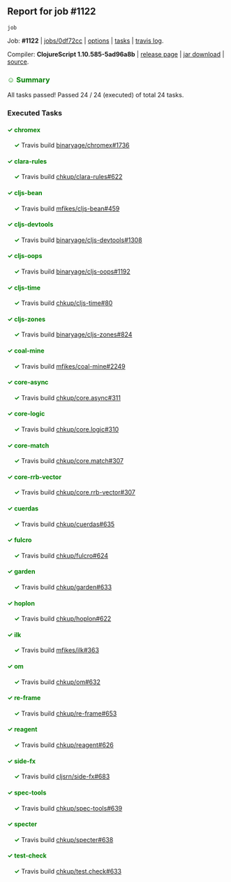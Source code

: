 ## Report for job #1122
```
job
```


Job: **#1122** | [jobs/0df72cc](https://github.com/cljs-oss/canary/commit/0df72ccae37d2b9018bdebcc0c70d132412b113d) | [options](options.edn) | [tasks](tasks.edn) | [travis log](https://travis-ci.org/cljs-oss/canary/builds/593389404).

Compiler: **ClojureScript 1.10.585-5ad96a8b** | [release page](https://github.com/cljs-oss/canary/releases/tag/r1.10.585-5ad96a8b) | [jar download](https://github.com/cljs-oss/canary/releases/download/r1.10.585-5ad96a8b/clojurescript-1.10.585-5ad96a8b.jar) | [source](https://github.com/clojure/clojurescript/commit/5ad96a8b3ae2e3616a19715ba9ba2471a36933a2).

### <b style='color:green'>☺ Summary</b>

All tasks passed! Passed 24 / 24 (executed) of total 24 tasks.

### Executed Tasks

#### <b style='color:green'>&#x2713; chromex</b>
&nbsp;&nbsp;&nbsp;&nbsp;<b style='color:green'>&#x2713;</b> Travis build [binaryage/chromex#1736](https://travis-ci.org/binaryage/chromex/builds/593390341)<br>

#### <b style='color:green'>&#x2713; clara-rules</b>
&nbsp;&nbsp;&nbsp;&nbsp;<b style='color:green'>&#x2713;</b> Travis build [chkup/clara-rules#622](https://travis-ci.org/chkup/clara-rules/builds/593390347)<br>

#### <b style='color:green'>&#x2713; cljs-bean</b>
&nbsp;&nbsp;&nbsp;&nbsp;<b style='color:green'>&#x2713;</b> Travis build [mfikes/cljs-bean#459](https://travis-ci.org/mfikes/cljs-bean/builds/593390349)<br>

#### <b style='color:green'>&#x2713; cljs-devtools</b>
&nbsp;&nbsp;&nbsp;&nbsp;<b style='color:green'>&#x2713;</b> Travis build [binaryage/cljs-devtools#1308](https://travis-ci.org/binaryage/cljs-devtools/builds/593390388)<br>

#### <b style='color:green'>&#x2713; cljs-oops</b>
&nbsp;&nbsp;&nbsp;&nbsp;<b style='color:green'>&#x2713;</b> Travis build [binaryage/cljs-oops#1192](https://travis-ci.org/binaryage/cljs-oops/builds/593390412)<br>

#### <b style='color:green'>&#x2713; cljs-time</b>
&nbsp;&nbsp;&nbsp;&nbsp;<b style='color:green'>&#x2713;</b> Travis build [chkup/cljs-time#80](https://travis-ci.org/chkup/cljs-time/builds/593390409)<br>

#### <b style='color:green'>&#x2713; cljs-zones</b>
&nbsp;&nbsp;&nbsp;&nbsp;<b style='color:green'>&#x2713;</b> Travis build [binaryage/cljs-zones#824](https://travis-ci.org/binaryage/cljs-zones/builds/593390414)<br>

#### <b style='color:green'>&#x2713; coal-mine</b>
&nbsp;&nbsp;&nbsp;&nbsp;<b style='color:green'>&#x2713;</b> Travis build [mfikes/coal-mine#2249](https://travis-ci.org/mfikes/coal-mine/builds/593390425)<br>

#### <b style='color:green'>&#x2713; core-async</b>
&nbsp;&nbsp;&nbsp;&nbsp;<b style='color:green'>&#x2713;</b> Travis build [chkup/core.async#311](https://travis-ci.org/chkup/core.async/builds/593390434)<br>

#### <b style='color:green'>&#x2713; core-logic</b>
&nbsp;&nbsp;&nbsp;&nbsp;<b style='color:green'>&#x2713;</b> Travis build [chkup/core.logic#310](https://travis-ci.org/chkup/core.logic/builds/593390441)<br>

#### <b style='color:green'>&#x2713; core-match</b>
&nbsp;&nbsp;&nbsp;&nbsp;<b style='color:green'>&#x2713;</b> Travis build [chkup/core.match#307](https://travis-ci.org/chkup/core.match/builds/593390445)<br>

#### <b style='color:green'>&#x2713; core-rrb-vector</b>
&nbsp;&nbsp;&nbsp;&nbsp;<b style='color:green'>&#x2713;</b> Travis build [chkup/core.rrb-vector#307](https://travis-ci.org/chkup/core.rrb-vector/builds/593390460)<br>

#### <b style='color:green'>&#x2713; cuerdas</b>
&nbsp;&nbsp;&nbsp;&nbsp;<b style='color:green'>&#x2713;</b> Travis build [chkup/cuerdas#635](https://travis-ci.org/chkup/cuerdas/builds/593390462)<br>

#### <b style='color:green'>&#x2713; fulcro</b>
&nbsp;&nbsp;&nbsp;&nbsp;<b style='color:green'>&#x2713;</b> Travis build [chkup/fulcro#624](https://travis-ci.org/chkup/fulcro/builds/593390468)<br>

#### <b style='color:green'>&#x2713; garden</b>
&nbsp;&nbsp;&nbsp;&nbsp;<b style='color:green'>&#x2713;</b> Travis build [chkup/garden#633](https://travis-ci.org/chkup/garden/builds/593390604)<br>

#### <b style='color:green'>&#x2713; hoplon</b>
&nbsp;&nbsp;&nbsp;&nbsp;<b style='color:green'>&#x2713;</b> Travis build [chkup/hoplon#622](https://travis-ci.org/chkup/hoplon/builds/593390552)<br>

#### <b style='color:green'>&#x2713; ilk</b>
&nbsp;&nbsp;&nbsp;&nbsp;<b style='color:green'>&#x2713;</b> Travis build [mfikes/ilk#363](https://travis-ci.org/mfikes/ilk/builds/593390571)<br>

#### <b style='color:green'>&#x2713; om</b>
&nbsp;&nbsp;&nbsp;&nbsp;<b style='color:green'>&#x2713;</b> Travis build [chkup/om#632](https://travis-ci.org/chkup/om/builds/593390485)<br>

#### <b style='color:green'>&#x2713; re-frame</b>
&nbsp;&nbsp;&nbsp;&nbsp;<b style='color:green'>&#x2713;</b> Travis build [chkup/re-frame#653](https://travis-ci.org/chkup/re-frame/builds/593390626)<br>

#### <b style='color:green'>&#x2713; reagent</b>
&nbsp;&nbsp;&nbsp;&nbsp;<b style='color:green'>&#x2713;</b> Travis build [chkup/reagent#626](https://travis-ci.org/chkup/reagent/builds/593390563)<br>

#### <b style='color:green'>&#x2713; side-fx</b>
&nbsp;&nbsp;&nbsp;&nbsp;<b style='color:green'>&#x2713;</b> Travis build [cljsrn/side-fx#683](https://travis-ci.org/cljsrn/side-fx/builds/593390600)<br>

#### <b style='color:green'>&#x2713; spec-tools</b>
&nbsp;&nbsp;&nbsp;&nbsp;<b style='color:green'>&#x2713;</b> Travis build [chkup/spec-tools#639](https://travis-ci.org/chkup/spec-tools/builds/593390490)<br>

#### <b style='color:green'>&#x2713; specter</b>
&nbsp;&nbsp;&nbsp;&nbsp;<b style='color:green'>&#x2713;</b> Travis build [chkup/specter#638](https://travis-ci.org/chkup/specter/builds/593390511)<br>

#### <b style='color:green'>&#x2713; test-check</b>
&nbsp;&nbsp;&nbsp;&nbsp;<b style='color:green'>&#x2713;</b> Travis build [chkup/test.check#633](https://travis-ci.org/chkup/test.check/builds/593390617)<br>